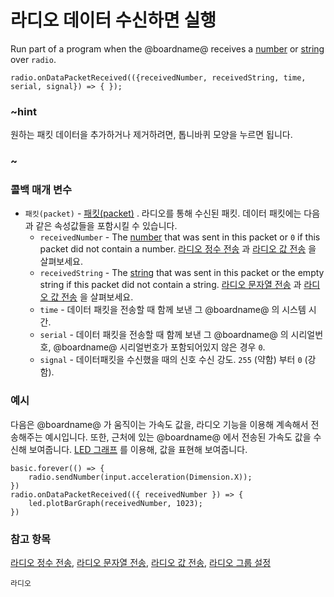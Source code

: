 # 라디오 데이터 수신하면 실행

Run part of a program when the @boardname@ receives a [number](/reference/types/number) or [string](/reference/types/string) over `radio`.

```sig
radio.onDataPacketReceived(({receivedNumber, receivedString, time, serial, signal}) => { });
```

### ~hint

원하는 패킷 데이터을 추가하거나 제거하려면, 톱니바퀴 모양을 누르면 됩니다.

### ~

### 콜백 매개 변수

* `패킷(packet)` - [패킷(packet)](/reference/radio/packet) . 라디오를 통해 수신된 패킷. 데이터 패킷에는 다음과 같은 속성값들을 포함시킬 수 있습니다. 
  * `receivedNumber` - The [number](/reference/types/number) that was sent in this packet or `0` if this packet did not contain a number. [라디오 정수 전송](/reference/radio/send-number) 과 [라디오 값 전송](/reference/radio/send-value) 을 살펴보세요.
  * `receivedString` - The [string](/reference/types/string) that was sent in this packet or the empty string if this packet did not contain a string. [라디오 문자열 전송](/reference/radio/send-string) 과 [라디오 값 전송](/reference/radio/send-value) 을 살펴보세요.
  * `time` - 데이터 패킷을 전송할 때 함께 보낸 그 @boardname@ 의 시스템 시간.
  * `serial` - 데이터 패킷을 전송할 때 함께 보낸 그 @boardname@ 의 시리얼번호, @boardname@ 시리얼번호가 포함되어있지 않은 경우 `0`.
  * `signal` - 데이터패킷을 수신했을 때의 신호 수신 강도. `255` (약함) 부터 `0` (강함).

### 예시

다음은 @boardname@ 가 움직이는 가속도 값을, 라디오 기능을 이용해 계속해서 전송해주는 예시입니다. 또한, 근처에 있는 @boardname@ 에서 전송된 가속도 값을 수신해 보여줍니다. [LED 그래프](/reference/led/plot-bar-graph) 를 이용해, 값을 표현해 보여줍니다.

```blocks
basic.forever(() => {
    radio.sendNumber(input.acceleration(Dimension.X));
})
radio.onDataPacketReceived(({ receivedNumber }) => {
    led.plotBarGraph(receivedNumber, 1023);
})
```

### 참고 항목

[라디오 정수 전송](/reference/radio/send-number), [라디오 문자열 전송](/reference/radio/send-string), [라디오 값 전송](/reference/radio/send-value), [라디오 그룹 설정](/reference/radio/set-group)

```package
라디오
```